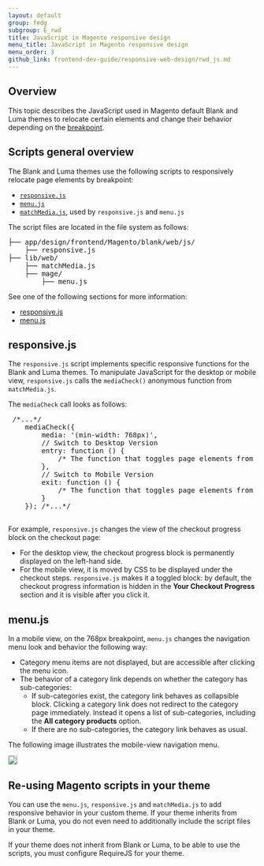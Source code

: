```yaml
---
layout: default
group: fedg
subgroup: E_rwd
title: JavaScript in Magento responsive design
menu_title: JavaScript in Magento responsive design
menu_order: 3
github_link: frontend-dev-guide/responsive-web-design/rwd_js.md
---
```


<h2>Overview</h2>

This topic describes the JavaScript used in Magento default Blank and Luma themes to relocate certain elements and change their behavior depending on the <a href="{{site.gdeurl}}frontend-dev-guide/responsive-web-design/rwd_overview.html#fedg_rwd_terms" target="_blank">breakpoint</a>.


<h2>Scripts general overview</h2>

The Blank and Luma themes use the following scripts to responsively relocate page elements by breakpoint:

<ul>
<li><a href="{{site.mage2000url}}app/design/frontend/Magento/blank/web/js/responsive.js" target="_blank"><code>responsive.js</code></a></li>
<li><a href="{{site.mage2000url}}/lib/web/mage/menu.js" target="_blank"><code>menu.js</code></a></li>

<li><a href="https://github.com/paulirish/matchMedia.js/" target="_blank"><code>matchMedia.js</code></a>, used by <code>responsive.js</code> and <code>menu.js</code></li>
</ul>

The script files are located in the file system as follows:
<pre>
├── app/design/frontend/Magento/blank/web/js/
    ├── responsive.js
├── lib/web/
    ├── matchMedia.js
    ├── mage/
	    ├── menu.js
</pre>

See one of the following sections for more information:

*	<a href="#fedg_rwd_js_resp">responsive.js</a>
*	<a href="#fedg_rwd_js_nav">menu.js</a>


<h2 id="fedg_rwd_js_resp">responsive.js</h2>

The <code>responsive.js</code> script implements specific responsive functions for the Blank and Luma themes. To manipulate JavaScript for the desktop or mobile view, <code>responsive.js</code> calls the <code>mediaCheck()</code> anonymous function from <code>matchMedia.js</code>.


The <code>mediaCheck</code> call looks as follows:

<pre>
 /*...*/
    mediaCheck({
        media: '(min-width: 768px)',
        // Switch to Desktop Version
        entry: function () {
            /* The function that toggles page elements from desktop to mobile mode is called here */
        },
        // Switch to Mobile Version
        exit: function () {
            /* The function that toggles page elements from mobile to desktop mode is called here*/
        }
    }); /*...*/

</pre>


For example, <code>responsive.js</code> changes the view of the checkout progress block on the checkout page:
<ul>
 <li>For the desktop view, the checkout progress block is permanently displayed on the left-hand side.</li>
<li>For the mobile view, it is moved by CSS to be displayed under the checkout steps. <code>responsive.js</code> makes it a toggled block: by default, the checkout progress information is hidden in the <b>Your Checkout Progress</b> section and it is visible after you click it.</li>
</ul>


<h2 id="fedg_rwd_js_nav">menu.js</h2>


In a mobile view, on the 768px breakpoint, <code>menu.js</code> changes the navigation menu look and behavior the following way: 
<ul>
<li>Category menu items are not displayed, but are accessible after clicking the menu icon.</li>
<li>The behavior of a category link depends on whether the category has sub-categories:
<ul>
<li>If sub-categories exist, the category link behaves as collapsible block. Clicking a category link does not redirect to the category page immediately. Instead it opens a list of sub-categories, including the <b>All category products</b> option. </li>
<li>If there are no sub-categories, the category link behaves as usual.</li>
</ul>
</li>
</ul>

The following image illustrates the mobile-view navigation menu.


<img style="border: 1px solid #ABABAB" src="{{site.baseurl}}common/images/js_rwd_menu.png">


<h2 id="rwd_js_reuse">Re-using Magento scripts in your theme</h2>

You can use the <code>menu.js</code>, <code>responsive.js</code> and <code>matchMedia.js</code> to add responsive behavior in your custom theme. 
If your theme inherits from Blank or Luma, you do not even need to additionally include the script files in your theme.

If your theme does not inherit from Blank or Luma, to be able to use the scripts, you must configure RequireJS for your theme.
